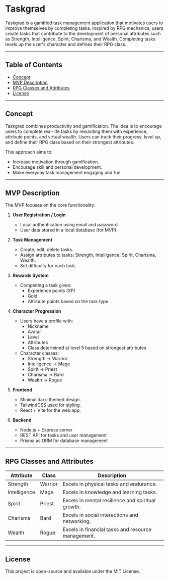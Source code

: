 # Taskgrad

Taskgrad is a gamified task management application that motivates users to improve themselves by completing tasks. Inspired by RPG mechanics, users create tasks that contribute to the development of personal attributes such as Strength, Intelligence, Spirit, Charisma, and Wealth. Completing tasks levels up the user's character and defines their RPG class.

---

## Table of Contents

- [Concept](#concept)
- [MVP Description](#mvp-description)
- [RPG Classes and Attributes](#rpg-classes-and-attributes)
- [License](#license)

---

## Concept

Taskgrad combines productivity and gamification. The idea is to encourage users to complete real-life tasks by rewarding them with experience, attribute points, and virtual wealth. Users can track their progress, level up, and define their RPG class based on their strongest attributes.

This approach aims to:
- Increase motivation through gamification.
- Encourage skill and personal development.
- Make everyday task management engaging and fun.

---

## MVP Description

The MVP focuses on the core functionality:

1. **User Registration / Login**
   - Local authentication using email and password.
   - User data stored in a local database (for MVP).

2. **Task Management**
   - Create, edit, delete tasks.
   - Assign attributes to tasks: Strength, Intelligence, Spirit, Charisma, Wealth.
   - Set difficulty for each task.

3. **Rewards System**
   - Completing a task gives:
     - Experience points (XP)
     - Gold
     - Attribute points based on the task type

4. **Character Progression**
   - Users have a profile with:
     - Nickname
     - Avatar
     - Level
     - Attributes
     - Class determined at level 5 based on strongest attributes
   - Character classes:
     - Strength → Warrior
     - Intelligence → Mage
     - Spirit → Priest
     - Charisma → Bard
     - Wealth → Rogue

5. **Frontend**
   - Minimal dark-themed design.
   - TailwindCSS used for styling.
   - React + Vite for the web app.

6. **Backend**
   - Node.js + Express server
   - REST API for tasks and user management
   - Prisma as ORM for database management

---

## RPG Classes and Attributes

| Attribute   | Class   | Description |
|------------|---------|-------------|
| Strength   | Warrior | Excels in physical tasks and endurance. |
| Intelligence | Mage | Excels in knowledge and learning tasks. |
| Spirit     | Priest | Excels in mental resilience and spiritual growth. |
| Charisma   | Bard   | Excels in social interactions and networking. |
| Wealth     | Rogue  | Excels in financial tasks and resource management. |

---

## License
This project is open-source and available under the MIT License.
